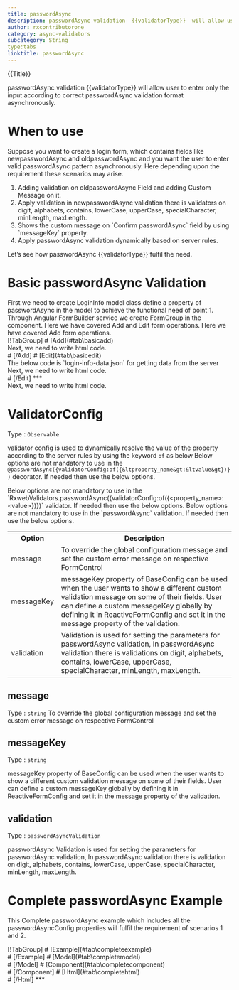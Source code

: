 ```yaml
---
title: passwordAsync  
description: passwordAsync validation  {{validatorType}}  will allow user to enter only the input according to correct passwordAsync validation format.
author: rxcontributorone
category: async-validators
subcategory: String
type:tabs
linktitle: passwordAsync
---
```


<div class="title-bar top_title"><p>{{Title}}</p></div> <div class="title-bar"><p>passwordAsync validation  {{validatorType}}  will allow user to enter only the input according to correct passwordAsync validation format asynchronously.</p></div>

# When to use
Suppose you want to create a login form, which contains fields like newpasswordAsync and oldpasswordAsync and you want the user to enter valid passwordAsync pattern asynchronously. Here depending upon the requirement these scenarios may arise.	
<ol class='showHideElement'>
   <li>Adding validation on oldpasswordAsync Field and adding  Custom Message on it.</li>
   <li>Apply validation in newpasswordAsync validation there is validators on digit, alphabets, contains, lowerCase, upperCase, specialCharacter, minLength, maxLength.</li>
  <li>Shows the custom message on `Confirm passwordAsync` field by using `messageKey` property.</li>
   <data-scope scope="['decorator','validator']">
   <li>Apply passwordAsync validation dynamically based on server rules.</li>
   </data-scope>
</ol>
Let’s see how passwordAsync {{validatorType}} fulfil the need.

# Basic passwordAsync Validation
<data-scope scope="['decorator','template-driven-directives','template-driven-decorators']">
First we need to create LoginInfo model class define a property of passwordAsync in the model to achieve the functional need of point 1.
<div component="app-code" key="passwordAsync-add-model"></div> 
</data-scope>
Through Angular FormBuilder service we create FormGroup in the component.
<data-scope scope="['decorator']">
Here we have covered Add and Edit form operations. 
</data-scope>

<data-scope scope="['validator','template-driven-directives','template-driven-decorators']">
Here we have covered Add form operations. 
</data-scope>

<data-scope scope="['decorator']">
<div component="app-tabs" key="basic-operations"></div>
[!TabGroup]
# [Add](#tab\basicadd)
<div component="app-code" key="passwordAsync-add-component"></div> 
Next, we need to write html code.
<div component="app-code" key="passwordAsync-add-html"></div> 
<div component="app-example-runner" ref-component="app-passwordAsync-add"></div>
# [/Add]
# [Edit](#tab\basicedit)
<div component="app-code" key="passwordAsync-edit-component"></div>
The below code is `login-info-data.json` for getting data from the server 
<div component="app-code" key="passwordAsync-edit-json"></div> 
Next, we need to write html code.
<div component="app-code" key="passwordAsync-edit-html"></div> 
<div component="app-example-runner" ref-component="app-passwordAsync-edit"></div>
# [/Edit]
***
</data-scope>

<data-scope scope="['validator','template-driven-directives','template-driven-decorators']">
<div component="app-code" key="passwordAsync-add-component"></div> 
Next, we need to write html code.
<div component="app-code" key="passwordAsync-add-html"></div> 
<div component="app-example-runner" ref-component="app-passwordAsync-add"></div>
</data-scope>

# ValidatorConfig
Type : `Observable`

validator config is used to dynamically resolve the value of the property according to the server rules by using the keyword `of` as below 
<data-scope scope="['decorator']">
Below options are not mandatory to use in the `@passwordAsync({validatorConfig:of({&ltproperty_name&gt:&ltvalue&gt})})` decorator. If needed then use the below options.
</data-scope>

<data-scope scope="['validator']">
Below options are not mandatory to use in the `RxwebValidators.passwordAsync({validatorConfig:of({&ltproperty_name&gt:&ltvalue&gt})})` validator. If needed then use the below options.
</data-scope>

<data-scope scope="['template-driven-directives','template-driven-decorators']">
Below options are not mandatory to use in the `passwordAsync` validation. If needed then use the below options.
</data-scope>

<table class="table table-bordered table-striped showHideElement">
<tr><th>Option</th><th>Description</th></tr>
<tr><td><a (click)='scrollTo("#message")' title="message">message</a></td><td>To override the global configuration message and set the custom error message on respective FormControl</td></tr>
<tr><td><a (click)='scrollTo("#messageKey")' title="messageKey">messageKey</a></td><td>messageKey property of BaseConfig can be used when the user wants to show a different custom validation message on some of their fields. User can define a custom messageKey globally by defining it in ReactiveFormConfig and set it in the message property of the validation.</td></tr>
<tr><td><a (click)='scrollTo("#validation")' title="validation">validation</a></td><td> Validation is used for setting the parameters for passwordAsync validation, In passwordAsync validation there is validations on digit, alphabets, contains, lowerCase, upperCase, specialCharacter, minLength, maxLength.</td></tr>
</table>

## message 
Type :  `string` 
To override the global configuration message and set the custom error message on respective FormControl

<div component="app-code" key="passwordAsync-messageExample-model"></div> 
<div component="app-example-runner" ref-component="app-passwordAsync-message" title="passwordAsync {{validatorType}} with message" key="message"></div>

## messageKey
Type : `string`

messageKey property of BaseConfig can be used when the user wants to show a different custom validation message on some of their fields. User can define a custom messageKey globally by defining it in ReactiveFormConfig and set it in the message property of the validation.

<div component="app-code" key="passwordAsync-messageKeyExample-model"></div> 
<div component="app-example-runner" ref-component="app-passwordAsync-messageKey" title="passwordAsync {{validatorType}} with messageKey" key="messageKey"></div>

## validation 
Type :  `passwordAsyncValidation`

passwordAsync Validation is used for setting the parameters for passwordAsync validation, In passwordAsync validation there is validation on digit, alphabets, contains, lowerCase, upperCase, specialCharacter, minLength, maxLength.

<div component="app-code" key="passwordAsync-validationExample-model"></div> 
<div component="app-example-runner" ref-component="app-passwordAsync-validation" title="passwordAsync {{validatorType}} with validation" key="validation"></div>


# Complete passwordAsync Example

This Complete passwordAsync example which includes all the passwordAsyncConfig properties will fulfil the requirement of scenarios 1 and 2.

<div component="app-tabs" key="complete"></div>
[!TabGroup]
# [Example](#tab\completeexample)
<div component="app-example-runner" ref-component="app-passwordAsync-complete"></div>
# [/Example]
<data-scope scope="['decorator','template-driven-directives','template-driven-decorators']">
# [Model](#tab\completemodel)
<div component="app-code" key="passwordAsync-complete-model"></div> 
# [/Model]
</data-scope>
# [Component](#tab\completecomponent)
<div component="app-code" key="passwordAsync-complete-component"></div> 
# [/Component]
# [Html](#tab\completehtml)
<div component="app-code" key="passwordAsync-complete-html"></div> 
# [/Html]
***


